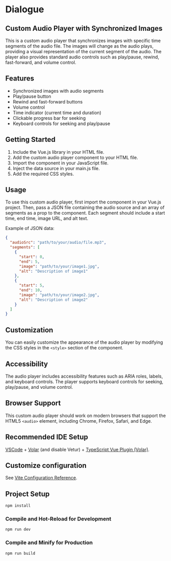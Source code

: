 # Dialogue
## Custom Audio Player with Synchronized Images

This is a custom audio player that synchronizes images with specific time segments of the audio file. The images will change as the audio plays, providing a visual representation of the current segment of the audio. The player also provides standard audio controls such as play/pause, rewind, fast-forward, and volume control.

## Features

- Synchronized images with audio segments
- Play/pause button
- Rewind and fast-forward buttons
- Volume control
- Time indicator (current time and duration)
- Clickable progress bar for seeking
- Keyboard controls for seeking and play/pause

## Getting Started

1. Include the Vue.js library in your HTML file.
2. Add the custom audio player component to your HTML file.
3. Import the component in your JavaScript file.
4. Inject the data source in your main.js file.
5. Add the required CSS styles.

## Usage

To use this custom audio player, first import the component in your Vue.js project. Then, pass a JSON file containing the audio source and an array of segments as a prop to the component. Each segment should include a start time, end time, image URL, and alt text.

Example of JSON data:

```json
{
  "audioSrc": "path/to/your/audio/file.mp3",
  "segments": [
    {
      "start": 0,
      "end": 5,
      "image": "path/to/your/image1.jpg",
      "alt": "Description of image1"
    },
    {
      "start": 5,
      "end": 10,
      "image": "path/to/your/image2.jpg",
      "alt": "Description of image2"
    }
  ]
}
```

## Customization

You can easily customize the appearance of the audio player by modifying the CSS styles in the `<style>` section of the component.

## Accessibility

The audio player includes accessibility features such as ARIA roles, labels, and keyboard controls. The player supports keyboard controls for seeking, play/pause, and volume control.

## Browser Support

This custom audio player should work on modern browsers that support the HTML5 `<audio>` element, including Chrome, Firefox, Safari, and Edge.

## Recommended IDE Setup

[VSCode](https://code.visualstudio.com/) + [Volar](https://marketplace.visualstudio.com/items?itemName=Vue.volar) (and disable Vetur) + [TypeScript Vue Plugin (Volar)](https://marketplace.visualstudio.com/items?itemName=Vue.vscode-typescript-vue-plugin).

## Customize configuration

See [Vite Configuration Reference](https://vitejs.dev/config/).

## Project Setup

```sh
npm install
```

### Compile and Hot-Reload for Development

```sh
npm run dev
```

### Compile and Minify for Production

```sh
npm run build
```
